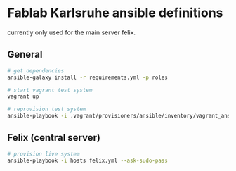 # Fablab Karlsruhe ansible definitions

currently only used for the main server felix.


## General

```` bash
# get dependencies
ansible-galaxy install -r requirements.yml -p roles

# start vagrant test system
vagrant up

# reprovision test system
ansible-playbook -i .vagrant/provisioners/ansible/inventory/vagrant_ansible_inventory felix.yml --user=vagrant
````


## Felix (central server)

```` bash
# provision live system
ansible-playbook -i hosts felix.yml --ask-sudo-pass
````
